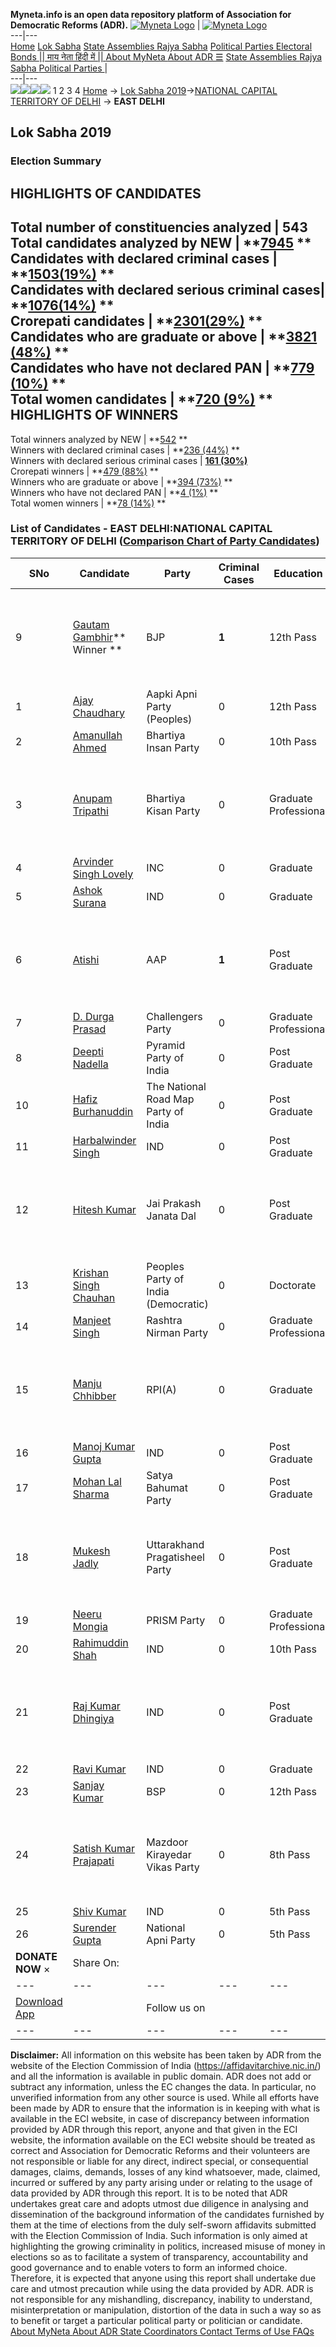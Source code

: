 **Myneta.info is an open data repository platform of Association for Democratic Reforms (ADR).**
[![Myneta Logo](https://www.myneta.info/lib/img/myneta-logo.png)](https://www.myneta.info/) | [![Myneta Logo](https://www.myneta.info/lib/img/adr-logo.png)](https://adrindia.org)  
---|---  
[Home](https://www.myneta.info/) [Lok Sabha](https://www.myneta.info/#ls "Lok Sabha") [ State Assemblies ](https://www.myneta.info/#sa "State Assemblies") [Rajya Sabha](https://www.myneta.info/#rs "Rajya Sabha") [Political Parties ](https://www.myneta.info/party "Political Parties") [ Electoral Bonds ](https://www.myneta.info/electoral_bonds "Electoral Bonds") [ || माय नेता हिंदी में || ](https://translate.google.co.in/translate?prev=hp&hl=en&js=y&u=www.myneta.info&sl=en&tl=hi&history_state0=) [ About MyNeta ](https://adrindia.org/content/about-myneta) [ About ADR ](https://adrindia.org/about-adr/who-we-are) [☰](javascript:void\(0\))
[ State Assemblies ](https://www.myneta.info/#sa "State Assemblies") [ Rajya Sabha ](https://www.myneta.info/#rs "Rajya Sabha") [ Political Parties ](https://www.myneta.info/party "Political Parties")
|   
---|---  
![](https://www.myneta.info/lib/img/banner/banner-1.png)![](https://www.myneta.info/lib/img/banner/banner-2.png)![](https://www.myneta.info/lib/img/banner/banner-3.png)![](https://www.myneta.info/lib/img/banner/banner-4.png)
1  2  3  4 
[Home](https://www.myneta.info/) → [Lok Sabha 2019](https://www.myneta.info/LokSabha2019/)→[NATIONAL CAPITAL TERRITORY OF DELHI](https://www.myneta.info/LokSabha2019/index.php?action=show_constituencies&state_id=66) → **EAST DELHI**
### 
## Lok Sabha 2019
###  Election Summary 
HIGHLIGHTS OF CANDIDATES  
---  
Total number of constituencies analyzed |  543   
Total candidates analyzed by NEW | **[7945](https://www.myneta.info/LokSabha2019/index.php?action=summary&subAction=candidates_analyzed&sort=candidate#summary) **  
Candidates with declared criminal cases | **[1503(19%)](https://www.myneta.info/LokSabha2019/index.php?action=summary&subAction=crime&sort=candidate#summary) **  
Candidates with declared serious criminal cases| **[1076(14%)](https://www.myneta.info/LokSabha2019/index.php?action=summary&subAction=serious_crime&sort=candidate#summary) **  
Crorepati candidates | **[2301(29%)](https://www.myneta.info/LokSabha2019/index.php?action=summary&subAction=crorepati&sort=candidate#summary) **  
Candidates who are graduate or above | **[3821 (48%)](https://www.myneta.info/LokSabha2019/index.php?action=summary&subAction=education&sort=candidate#summary) **  
Candidates who have not declared PAN | **[779 (10%)](https://www.myneta.info/LokSabha2019/index.php?action=summary&subAction=without_pan&sort=candidate#summary) **  
Total women candidates | **[720 (9%)](https://www.myneta.info/LokSabha2019/index.php?action=summary&subAction=women_candidate&sort=candidate#summary) **  
HIGHLIGHTS OF WINNERS  
---  
Total winners analyzed by NEW | **[542](https://www.myneta.info/LokSabha2019/index.php?action=summary&subAction=winner_analyzed&sort=candidate#summary) **  
Winners with declared criminal cases | **[236 (44%)](https://www.myneta.info/LokSabha2019/index.php?action=summary&subAction=winner_crime&sort=candidate#summary) **  
Winners with declared serious criminal cases | **[161 (30%)](https://www.myneta.info/LokSabha2019/index.php?action=summary&subAction=winner_serious_crime&sort=candidate#summary)**  
Crorepati winners | **[479 (88%)](https://www.myneta.info/LokSabha2019/index.php?action=summary&subAction=winner_crorepati&sort=candidate#summary) **  
Winners who are graduate or above | **[394 (73%)](https://www.myneta.info/LokSabha2019/index.php?action=summary&subAction=winner_education&sort=candidate#summary) **  
Winners who have not declared PAN | **[4 (1%)](https://www.myneta.info/LokSabha2019/index.php?action=summary&subAction=winner_without_pan&sort=candidate#summary) **  
Total women winners | **[78 (14%)](https://www.myneta.info/LokSabha2019/index.php?action=summary&subAction=winner_women&sort=candidate#summary) **  
### List of Candidates - EAST DELHI:NATIONAL CAPITAL TERRITORY OF DELHI ([Comparison Chart of Party Candidates](https://www.myneta.info/LokSabha2019/comparisonchart.php?constituency_id=536))
SNo | Candidate| Party| Criminal Cases| Education| Age| Total Assets| Liabilities  
---|---|---|---|---|---|---|---  
9  | [Gautam Gambhir](https://www.myneta.info/LokSabha2019/candidate.php?candidate_id=12721)** Winner ** | BJP | **1** | 12th Pass| 37 | ![](https://myneta.info/image_v2.php?myneta_folder=LokSabha2019&candidate_id=12721&col=ta) | ![](https://myneta.info/image_v2.php?myneta_folder=LokSabha2019&candidate_id=12721&col=lia)  
1  | [Ajay Chaudhary](https://www.myneta.info/LokSabha2019/candidate.php?candidate_id=12291) | Aapki Apni Party (Peoples) | 0 | 12th Pass| 42 | Rs 5,59,000 ~ 5 Lacs+ | Rs 1,80,000 ~ 1 Lacs+  
2  | [Amanullah Ahmed](https://www.myneta.info/LokSabha2019/candidate.php?candidate_id=12277) | Bhartiya Insan Party | 0 | 10th Pass| 34 | Rs 79,44,500 ~ 79 Lacs+ | Rs 0 ~   
3  | [Anupam Tripathi](https://www.myneta.info/LokSabha2019/candidate.php?candidate_id=12290) | Bhartiya Kisan Party | 0 | Graduate Professional| 38 | ![](https://myneta.info/image_v2.php?myneta_folder=LokSabha2019&candidate_id=12290&col=ta) | ![](https://myneta.info/image_v2.php?myneta_folder=LokSabha2019&candidate_id=12290&col=lia)  
4  | [Arvinder Singh Lovely](https://www.myneta.info/LokSabha2019/candidate.php?candidate_id=12702) | INC | 0 | Graduate| 50 | Rs 5,04,52,066 ~ 5 Crore+ | Rs 0 ~   
5  | [Ashok Surana](https://www.myneta.info/LokSabha2019/candidate.php?candidate_id=12293) | IND | 0 | Graduate| 44 | Rs 11,23,54,277 ~ 11 Crore+ | Rs 22,50,000 ~ 22 Lacs+  
6  | [Atishi](https://www.myneta.info/LokSabha2019/candidate.php?candidate_id=12703) | AAP | **1** | Post Graduate| 37 | ![](https://myneta.info/image_v2.php?myneta_folder=LokSabha2019&candidate_id=12703&col=ta) | ![](https://myneta.info/image_v2.php?myneta_folder=LokSabha2019&candidate_id=12703&col=lia)  
7  | [D. Durga Prasad](https://www.myneta.info/LokSabha2019/candidate.php?candidate_id=12285) | Challengers Party | 0 | Graduate Professional| 53 | Rs 4,71,38,000 ~ 4 Crore+ | Rs 0 ~   
8  | [Deepti Nadella](https://www.myneta.info/LokSabha2019/candidate.php?candidate_id=12284) | Pyramid Party of India | 0 | Post Graduate| 38 | Rs 90,62,141 ~ 90 Lacs+ | Rs 0 ~   
10  | [Hafiz Burhanuddin](https://www.myneta.info/LokSabha2019/candidate.php?candidate_id=13375) | The National Road Map Party of India | 0 | Post Graduate| 57 | Rs 66,45,000 ~ 66 Lacs+ | Rs 0 ~   
11  | [Harbalwinder Singh](https://www.myneta.info/LokSabha2019/candidate.php?candidate_id=13380) | IND | 0 | Post Graduate| 38 | Rs 14,33,03,628 ~ 14 Crore+ | Rs 0 ~   
12  | [Hitesh Kumar](https://www.myneta.info/LokSabha2019/candidate.php?candidate_id=13376) | Jai Prakash Janata Dal | 0 | Post Graduate| 38 | ![](https://myneta.info/image_v2.php?myneta_folder=LokSabha2019&candidate_id=13376&col=ta) | ![](https://myneta.info/image_v2.php?myneta_folder=LokSabha2019&candidate_id=13376&col=lia)  
13  | [Krishan Singh Chauhan](https://www.myneta.info/LokSabha2019/candidate.php?candidate_id=12278) | Peoples Party of India (Democratic) | 0 | Doctorate| 56 | Rs 2,64,15,314 ~ 2 Crore+ | Rs 7,50,832 ~ 7 Lacs+  
14  | [Manjeet Singh](https://www.myneta.info/LokSabha2019/candidate.php?candidate_id=13373) | Rashtra Nirman Party | 0 | Graduate Professional| 31 | Rs 62,40,443 ~ 62 Lacs+ | Rs 2,30,501 ~ 2 Lacs+  
15  | [Manju Chhibber](https://www.myneta.info/LokSabha2019/candidate.php?candidate_id=12289) | RPI(A) | 0 | Graduate| 64 | ![](https://myneta.info/image_v2.php?myneta_folder=LokSabha2019&candidate_id=12289&col=ta) | ![](https://myneta.info/image_v2.php?myneta_folder=LokSabha2019&candidate_id=12289&col=lia)  
16  | [Manoj Kumar Gupta](https://www.myneta.info/LokSabha2019/candidate.php?candidate_id=13377) | IND | 0 | Post Graduate| 42 | Rs 35,324 ~ 35 Thou+ | Rs 0 ~   
17  | [Mohan Lal Sharma](https://www.myneta.info/LokSabha2019/candidate.php?candidate_id=13372) | Satya Bahumat Party | 0 | Post Graduate| 72 | Rs 2,04,28,012 ~ 2 Crore+ | Rs 0 ~   
18  | [Mukesh Jadly](https://www.myneta.info/LokSabha2019/candidate.php?candidate_id=13371) | Uttarakhand Pragatisheel Party | 0 | Post Graduate| 48 | ![](https://myneta.info/image_v2.php?myneta_folder=LokSabha2019&candidate_id=13371&col=ta) | ![](https://myneta.info/image_v2.php?myneta_folder=LokSabha2019&candidate_id=13371&col=lia)  
19  | [Neeru Mongia](https://www.myneta.info/LokSabha2019/candidate.php?candidate_id=13370) | PRISM Party | 0 | Graduate Professional| 40 | Rs 2,13,70,288 ~ 2 Crore+ | Rs 19,80,000 ~ 19 Lacs+  
20  | [Rahimuddin Shah](https://www.myneta.info/LokSabha2019/candidate.php?candidate_id=12280) | IND | 0 | 10th Pass| 39 | Rs 9,38,785 ~ 9 Lacs+ | Rs 0 ~   
21  | [Raj Kumar Dhingiya](https://www.myneta.info/LokSabha2019/candidate.php?candidate_id=12282) | IND | 0 | Post Graduate| 40 | ![](https://myneta.info/image_v2.php?myneta_folder=LokSabha2019&candidate_id=12282&col=ta) | ![](https://myneta.info/image_v2.php?myneta_folder=LokSabha2019&candidate_id=12282&col=lia)  
22  | [Ravi Kumar](https://www.myneta.info/LokSabha2019/candidate.php?candidate_id=13378) | IND | 0 | Graduate| 53 | Rs 3,97,05,621 ~ 3 Crore+ | Rs 3,34,500 ~ 3 Lacs+  
23  | [Sanjay Kumar](https://www.myneta.info/LokSabha2019/candidate.php?candidate_id=13369) | BSP | 0 | 12th Pass| 48 | Rs 46,93,400 ~ 46 Lacs+ | Rs 8,45,000 ~ 8 Lacs+  
24  | [Satish Kumar Prajapati](https://www.myneta.info/LokSabha2019/candidate.php?candidate_id=12288) | Mazdoor Kirayedar Vikas Party | 0 | 8th Pass| 48 | ![](https://myneta.info/image_v2.php?myneta_folder=LokSabha2019&candidate_id=12288&col=ta) | ![](https://myneta.info/image_v2.php?myneta_folder=LokSabha2019&candidate_id=12288&col=lia)  
25  | [Shiv Kumar](https://www.myneta.info/LokSabha2019/candidate.php?candidate_id=13379) | IND | 0 | 5th Pass| 45 | Rs 11,98,000 ~ 11 Lacs+ | Rs 0 ~   
26  | [Surender Gupta](https://www.myneta.info/LokSabha2019/candidate.php?candidate_id=13374) | National Apni Party | 0 | 5th Pass| 43 | Rs 5,90,000 ~ 5 Lacs+ | Rs 0 ~   
|  **DONATE NOW** × |  Share On:  | [](https://api.whatsapp.com/send?text=https%3A%2F%2Fmyneta.info%2Fpunjab2022%2Findex.php%3Faction%3Dshow_constituencies%26state_id%3D19) | [](https://www.facebook.com/sharer/sharer.php?u=https%3A%2F%2Fmyneta.info%2Fpunjab2022%2Findex.php%3Faction%3Dshow_constituencies%26state_id%3D19) | [](https://twitter.com/share?url=https%3A%2F%2Fmyneta.info%2Fpunjab2022%2Findex.php%3Faction%3Dshow_constituencies%26state_id%3D19)  
---|---|---|---|---  
| [ Download App ](https://play.google.com/store/apps/details?id=com.webrosoft.myneta1&pcampaignid=pcampaignidMKT-Other-global-all-co-prtnr-py-PartBadge-Mar2515-1) | [](https://play.google.com/store/apps/details?id=com.webrosoft.myneta1&pcampaignid=pcampaignidMKT-Other-global-all-co-prtnr-py-PartBadge-Mar2515-1) |  Follow us on  | [](https://www.facebook.com/adrindia.org/) | [](https://twitter.com/adrspeaks) | [](https://groups.google.com/g/national-election-watch?hl=en&pli=1) | [](https://www.instagram.com/adrspeaks/) | [](https://www.youtube.com/user/adrspeaks) | [](https://sharechat.com/profile/adrspeaks)  
---|---|---|---|---|---|---|---|---  
**Disclaimer:** All information on this website has been taken by ADR from the website of the Election Commission of India (https://affidavitarchive.nic.in/) and all the information is available in public domain. ADR does not add or subtract any information, unless the EC changes the data. In particular, no unverified information from any other source is used. While all efforts have been made by ADR to ensure that the information is in keeping with what is available in the ECI website, in case of discrepancy between information provided by ADR through this report, anyone and that given in the ECI website, the information available on the ECI website should be treated as correct and Association for Democratic Reforms and their volunteers are not responsible or liable for any direct, indirect special, or consequential damages, claims, demands, losses of any kind whatsoever, made, claimed, incurred or suffered by any party arising under or relating to the usage of data provided by ADR through this report. It is to be noted that ADR undertakes great care and adopts utmost due diligence in analysing and dissemination of the background information of the candidates furnished by them at the time of elections from the duly self-sworn affidavits submitted with the Election Commission of India. Such information is only aimed at highlighting the growing criminality in politics, increased misuse of money in elections so as to facilitate a system of transparency, accountability and good governance and to enable voters to form an informed choice. Therefore, it is expected that anyone using this report shall undertake due care and utmost precaution while using the data provided by ADR. ADR is not responsible for any mishandling, discrepancy, inability to understand, misinterpretation or manipulation, distortion of the data in such a way so as to benefit or target a particular political party or politician or candidate. 
[ About MyNeta ](https://adrindia.org/content/about-myneta) [ About ADR ](https://adrindia.org/about-adr/who-we-are) [ State Coordinators ](https://adrindia.org/about-adr/state-coordinators) [ Contact ](https://adrindia.org/contact-us) [ Terms of Use ](https://adrindia.org/content/adr-terms-use) [ FAQs ](https://adrindia.org/content/faqs)
